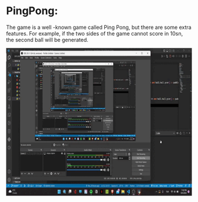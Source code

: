 <h1>PingPong: </h1>
<p>The game is a well -known game called Ping Pong, but there are some extra features. For example, if the two sides of the game cannot score in 10sn, the second ball will be generated.</p>


<img src="Untitled video - Made with Clipchamp\Untitled video - Made with Clipchamp.gif" width="700" height="400" />